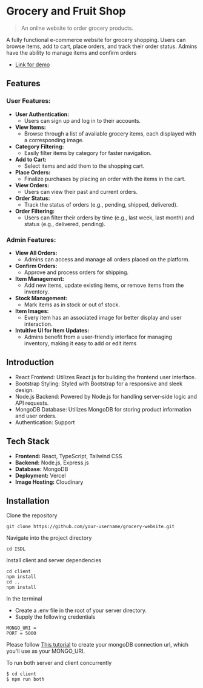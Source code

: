 # Grocery and Fruit Shop

>   An online website to order grocery products.

A fully functional e-commerce website for grocery shopping. Users can browse items, add to cart, place orders, and track their order status. Admins have the ability to manage items and confirm orders

- [Link for demo](https://grocery-store-kohl.vercel.app/)


## Features

### User Features:
- **User Authentication:** 
  - Users can sign up and log in to their accounts.
- **View Items:** 
  - Browse through a list of available grocery items, each displayed with a corresponding image.
- **Category Filtering:** 
  - Easily filter items by category for faster navigation.
- **Add to Cart:** 
  - Select items and add them to the shopping cart.
- **Place Orders:** 
  - Finalize purchases by placing an order with the items in the cart.
- **View Orders:** 
  - Users can view their past and current orders.
- **Order Status:** 
  - Track the status of orders (e.g., pending, shipped, delivered).
- **Order Filtering:** 
  - Users can filter their orders by time (e.g., last week, last month) and status (e.g., delivered, pending).

### Admin Features:
- **View All Orders:** 
  - Admins can access and manage all orders placed on the platform.
- **Confirm Orders:** 
  - Approve and process orders for shipping.
- **Item Management:** 
  - Add new items, update existing items, or remove items from the inventory.
- **Stock Management:** 
  - Mark items as in stock or out of stock.
- **Item Images:** 
  - Every item has an associated image for better display and user interaction.
- **Intuitive UI for Item Updates:** 
  - Admins benefit from a user-friendly interface for managing inventory, making it easy to add or edit items

## Introduction

* React Frontend: Utilizes React.js for building the frontend user interface.
* Bootstrap Styling: Styled with Bootstrap for a responsive and sleek design.
* Node.js Backend: Powered by Node.js for handling server-side logic and API requests.
* MongoDB Database: Utilizes MongoDB for storing product information and user orders.
* Authentication: Support

## Tech Stack
- **Frontend:** React, TypeScript, Tailwind CSS
- **Backend:** Node.js, Express.js
- **Database:** MongoDB
- **Deployment:** Vercel
- **Image Hosting:** Cloudinary

## Installation

Clone the repository
```
git clone https://github.com/your-username/grocery-website.git
```

Navigate into the project directory
```
cd ISDL
```

Install client and server dependencies
```
cd client
npm install
cd ..
npm install
```

In the terminal
- Create a .env file in the root of your server directory.
- Supply the following credentials

```
MONGO_URI = 
PORT = 5000

```

Please follow [This tutorial](https://dev.to/dalalrohit/how-to-connect-to-mongodb-atlas-using-node-js-k9i) to create your mongoDB connection url, which you'll use as your MONGO_URI.

To run both server and client concurrently
```
$ cd client
$ npm run both
```
